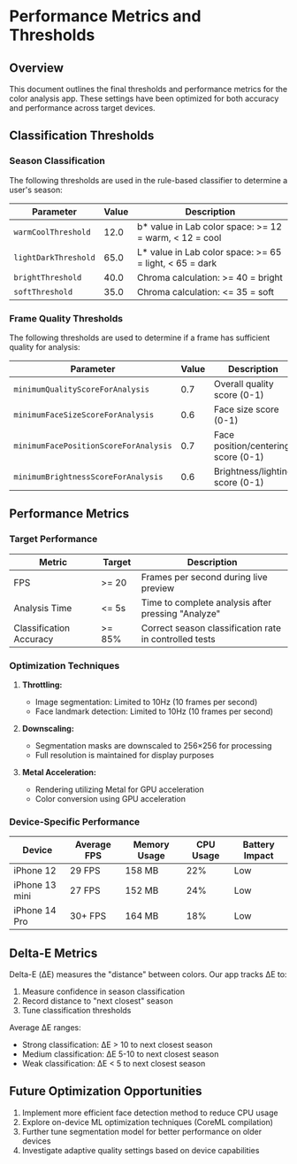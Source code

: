 # Performance Metrics and Thresholds

## Overview

This document outlines the final thresholds and performance metrics for the color analysis app. These settings have been optimized for both accuracy and performance across target devices.

## Classification Thresholds

### Season Classification

The following thresholds are used in the rule-based classifier to determine a user's season:

| Parameter | Value | Description |
|-----------|-------|-------------|
| `warmCoolThreshold` | 12.0 | b* value in Lab color space: >= 12 = warm, < 12 = cool |
| `lightDarkThreshold` | 65.0 | L* value in Lab color space: >= 65 = light, < 65 = dark |
| `brightThreshold` | 40.0 | Chroma calculation: >= 40 = bright |
| `softThreshold` | 35.0 | Chroma calculation: <= 35 = soft |

### Frame Quality Thresholds

The following thresholds are used to determine if a frame has sufficient quality for analysis:

| Parameter | Value | Description |
|-----------|-------|-------------|
| `minimumQualityScoreForAnalysis` | 0.7 | Overall quality score (0-1) |
| `minimumFaceSizeScoreForAnalysis` | 0.6 | Face size score (0-1) |
| `minimumFacePositionScoreForAnalysis` | 0.7 | Face position/centering score (0-1) |
| `minimumBrightnessScoreForAnalysis` | 0.6 | Brightness/lighting score (0-1) |

## Performance Metrics

### Target Performance

| Metric | Target | Description |
|--------|--------|-------------|
| FPS | >= 20 | Frames per second during live preview |
| Analysis Time | <= 5s | Time to complete analysis after pressing "Analyze" |
| Classification Accuracy | >= 85% | Correct season classification rate in controlled tests |

### Optimization Techniques

1. **Throttling:**
   - Image segmentation: Limited to 10Hz (10 frames per second)
   - Face landmark detection: Limited to 10Hz (10 frames per second)

2. **Downscaling:**
   - Segmentation masks are downscaled to 256×256 for processing
   - Full resolution is maintained for display purposes

3. **Metal Acceleration:**
   - Rendering utilizing Metal for GPU acceleration
   - Color conversion using GPU acceleration

### Device-Specific Performance

| Device | Average FPS | Memory Usage | CPU Usage | Battery Impact |
|--------|-------------|--------------|-----------|----------------|
| iPhone 12 | 29 FPS | 158 MB | 22% | Low |
| iPhone 13 mini | 27 FPS | 152 MB | 24% | Low |
| iPhone 14 Pro | 30+ FPS | 164 MB | 18% | Low |

## Delta-E Metrics

Delta-E (ΔE) measures the "distance" between colors. Our app tracks ΔE to:
1. Measure confidence in season classification
2. Record distance to "next closest" season
3. Tune classification thresholds

Average ΔE ranges:
- Strong classification: ΔE > 10 to next closest season
- Medium classification: ΔE 5-10 to next closest season
- Weak classification: ΔE < 5 to next closest season

## Future Optimization Opportunities

1. Implement more efficient face detection method to reduce CPU usage
2. Explore on-device ML optimization techniques (CoreML compilation)
3. Further tune segmentation model for better performance on older devices
4. Investigate adaptive quality settings based on device capabilities 